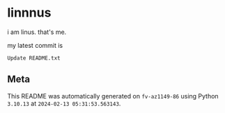 # linnnus

i am linus. that's me.

my latest commit is

```
Update README.txt
```

## Meta

This README was automatically generated on `fv-az1149-86` using Python
`3.10.13` at `2024-02-13 05:31:53.563143`.
